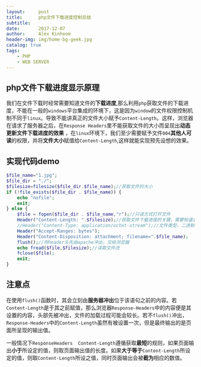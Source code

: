 ```yaml
---
layout:     post
title:      php文件下载进度控制总结
subtitle:   
date:       2017-12-07
author:     Alex Kinhoom
header-img: img/home-bg-geek.jpg
catalog: true
tags:
    - PHP
    - WEB SERVER
---
```

## php文件下载进度显示原理 
我们在文件下载时经常需要知道文件的<strong>下载进度</strong>,那么利用`php`获取文件的下载进度，不能在一般的`windows`平台集成的环境下，这是因为`window`的文件权限控制机制不同于`linux`。导致不能讲真正的文件大小赋予`Content-Length`。这样，浏览器在请求了服务器之后，在`Response Headers`里不能获取文件的大小而呈现出<strong>动态更新文件下载进度的效果</strong> ，在`linux`环境下，我们至少需要赋予文件`004`<strong>其他人可读</strong>的权限，并将<strong>文件大小</strong>赋值给`Content-Length`,这样就能实现预先设想的效果。
## 实现代码demo
```php
$file_name="1.jpg";
$file_dir = "./";
$filesize=filesize($file_dir.$file_name);//获取文件的大小
if (!file_exists($file_dir . $file_name)) {
	echo "nofile";
	exit;
} else {
	$file = fopen($file_dir . $file_name,"r");//只读方式打开文件
	Header("Content-Length: ".$filesize);//获取文件下载进度的关键，需要知道总的文件大小
	//Header("Content-Type: application/octet-stream");//文件类型，二进制码流
	Header("Accept-Ranges: bytes");
	Header("Content-Disposition: attachment; filename=".$file_name);
	flush();//将header头先由apache冲出，交给浏览器
	echo fread($file,$filesize);//读取文件流
	fclose($file);
	exit;
}
```
## 注意点
在使用`flush()`函数时，其会立刻由<strong>服务器冲出</strong>位于该语句之前的内容。若`Content-Length`是于其之前赋值，那么浏览器`Response-Headers`中的内容便是其设置的内容，头部先被冲出，文件的加载过程可能会较长。若不`flush()`冲出，`Response-Headers`中的`Content-Length`虽然有被设置一次，但是最终输出的是页面所呈现的输出值。

一般情况下`ResponseHeaders  Content-Length`遵循获取<strong>最短</strong>的规则，如果页面输出<strong>小于</strong>所设定的值，则取页面输出值的长度。如果<strong>大于等于</strong>`Content-Length`所设定的值，则取`Content-Length`所设之值，同时页面输出会被<strong>截为</strong>相应的数值。